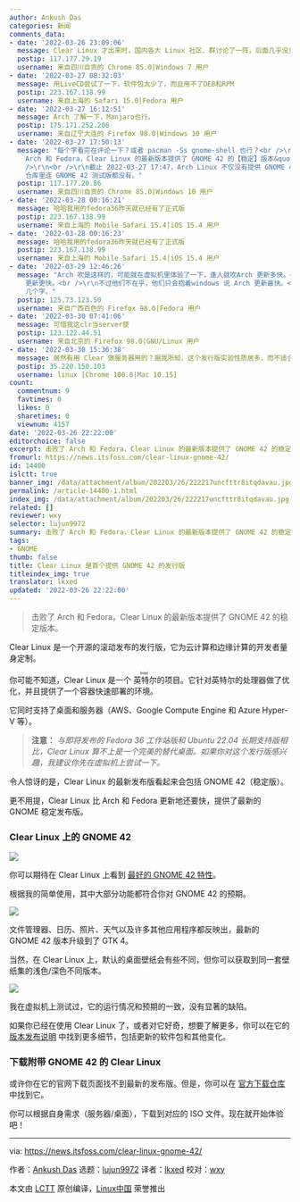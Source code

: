 ```yaml
---
author: Ankush Das
categories: 新闻
comments_data:
- date: '2022-03-26 23:09:06'
  message: Clear Linux 才出来时，国内各大 Linux 社区、群讨论了一阵，后面几乎没见过了。不知国外流行程度咋样？
  postip: 117.177.29.19
  username: 来自四川自贡的 Chrome 85.0|Windows 7 用户
- date: '2022-03-27 08:32:03'
  message: 用LiveCD尝试了一下，软件包太少了，而且用不了DEB和RPM
  postip: 223.167.138.99
  username: 来自上海的 Safari 15.0|Fedora 用户
- date: '2022-03-27 16:12:51'
  message: Arch 了解一下，Manjaro也行。
  postip: 175.171.252.206
  username: 来自辽宁大连的 Firefox 98.0|Windows 10 用户
- date: '2022-03-27 17:50:13'
  message: "每个字看完在评论一下？或者 pacman -Ss gnome-shell 也行？<br />\r\n<br />\r\n&quot;击败了
    Arch 和 Fedora，Clear Linux 的最新版本提供了 GNOME 42 的【稳定】版本&quot;。<br />\r\n<br />\r\n【稳定】【稳定】【稳定】。<br
    />\r\n<br />\r\n截止 2022-03-27 17:47，Arch Linux 不仅没有提供 GNOME 42 稳定版，甚至在 testing、gnome-unstable、staging
    仓库里连 GNOME 42 测试版都没有。"
  postip: 117.177.20.86
  username: 来自四川自贡的 Chrome 85.0|Windows 10 用户
- date: '2022-03-28 00:16:21'
  message: 哈哈我用的fedora36昨天就已经有了正式版
  postip: 223.167.138.99
  username: 来自上海的 Mobile Safari 15.4|iOS 15.4 用户
- date: '2022-03-28 00:16:23'
  message: 哈哈我用的fedora36昨天就已经有了正式版
  postip: 223.167.138.99
  username: 来自上海的 Mobile Safari 15.4|iOS 15.4 用户
- date: '2022-03-29 12:46:26'
  message: "Arch 吹是这样的，可能就在虚拟机里体验了一下，逢人就吹Arch 更新多快。<br />\r\n事实上，Fedora Rawhide 也是滚动更新，比Arch
    更新更快。<br />\r\n不过他们不在乎，他们只会抱着windows 说 Arch 更新最快。<br />\r\nUser-Agent 都淘不出来 Linux
    几个字。"
  postip: 125.73.123.50
  username: 来自广西百色的 Firefox 98.0|Fedora 用户
- date: '2022-03-30 07:41:06'
  message: 可惜我这clr当server使
  postip: 123.122.44.51
  username: 来自北京的 Firefox 98.0|GNU/Linux 用户
- date: '2022-03-30 15:36:38'
  message: 居然有用 Clear 做服务器用的？据我所知，这个发行版实验性质居多，而不适合做产品环境的服务器。
  postip: 35.220.150.103
  username: linux [Chrome 100.0|Mac 10.15]
count:
  commentnum: 9
  favtimes: 0
  likes: 0
  sharetimes: 0
  viewnum: 4157
date: '2022-03-26 22:22:00'
editorchoice: false
excerpt: 击败了 Arch 和 Fedora，Clear Linux 的最新版本提供了 GNOME 42 的稳定版本。
fromurl: https://news.itsfoss.com/clear-linux-gnome-42/
id: 14400
islctt: true
banner_img: /data/attachment/album/202203/26/222217uncfttr8itqdavau.jpg
permalink: /article-14400-1.html
index_img: /data/attachment/album/202203/26/222217uncfttr8itqdavau.jpg.thumb.jpg
related: []
reviewer: wxy
selector: lujun9972
summary: 击败了 Arch 和 Fedora，Clear Linux 的最新版本提供了 GNOME 42 的稳定版本。
tags:
- GNOME
thumb: false
title: Clear Linux 是首个提供 GNOME 42 的发行版
titleindex_img: true
translator: lkxed
updated: '2022-03-26 22:22:00'
---
```



> 
> 击败了 Arch 和 Fedora，Clear Linux 的最新版本提供了 GNOME 42 的稳定版本。
> 
> 
> 


Clear Linux 是一个开源的滚动发布的发行版，它为云计算和边缘计算的开发者量身定制。


你可能不知道，Clear Linux 是一个<ruby> 英特尔 <rt>  Intel </rt></ruby>的项目。它针对英特尔的处理器做了优化，并且提供了一个容器快速部署的环境。


它同时支持了桌面和服务器（AWS、Google Compute Engine 和 Azure Hyper-V 等）。



> 
> **注意：** *与即将发布的 Fedora 36 工作站版和 Ubuntu 22.04 长期支持版相比，Clear Linux 算不上是一个完美的替代桌面。如果你对这个发行版感兴趣，我建议你先在虚拟机上尝试一下。*
> 
> 
> 


令人惊讶的是，Clear Linux 的最新发布版看起来会包括 GNOME 42（稳定版）。


更不用提，Clear Linux 比 Arch 和 Fedora 更新地还要快，提供了最新的 GNOME 稳定发布版。


### Clear Linux 上的 GNOME 42


![](/data/attachment/album/202203/26/222217uncfttr8itqdavau.jpg)


你可以期待在 Clear Linux 上看到 [最好的 GNOME 42 特性](https://news.itsfoss.com/gnome-42-features/)。


根据我的简单使用，其中大部分功能都符合你对 GNOME 42 的预期。


![](/data/attachment/album/202203/26/222218t5v40g8m4bgmy44v.png)


文件管理器、日历、照片、天气以及许多其他应用程序都反映出，最新的 GNOME 42 版本升级到了 GTK 4。


当然，在 Clear Linux 上，默认的桌面壁纸会有些不同，但你可以获取到同一套壁纸集的浅色/深色不同版本。


![](/data/attachment/album/202203/26/222219gkepwp6luyper8p3.jpg)


我在虚拟机上测试过，它的运行情况和预期的一致，没有显著的缺陷。


如果你已经在使用 Clear Linux 了，或者对它好奇，想要了解更多，你可以在它的 [版本发布说明](https://download.clearlinux.org/releases/36060/clear/RELEASENOTES-36030-to-36060) 中找到更多细节，包括更新的软件包和其他变化。


### 下载附带 GNOME 42 的 Clear Linux


或许你在它的官网下载页面找不到最新的发布版。但是，你可以在 [官方下载仓库](https://download.clearlinux.org/releases/36060/clear/) 中找到它。


你可以根据自身需求（服务器/桌面），下载到对应的 ISO 文件。现在就开始体验吧！




---


via: <https://news.itsfoss.com/clear-linux-gnome-42/>


作者：[Ankush Das](https://news.itsfoss.com/author/ankush/) 选题：[lujun9972](https://github.com/lujun9972) 译者：[lkxed](https://github.com/lkxed) 校对：[wxy](https://github.com/wxy)


本文由 [LCTT](https://github.com/LCTT/TranslateProject) 原创编译，[Linux中国](https://linux.cn/) 荣誉推出